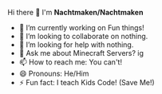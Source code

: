 Hi there 👋
I'm **Nachtmaken/Nachtmaken**
- 🔭 I’m currently working on Fun things!
- 👯 I’m looking to collaborate on nothing.
- 🤔 I’m looking for help with nothing.
- 💬 Ask me about Minecraft Servers? ig
- 📫 How to reach me: You can't!
- 😄 Pronouns: He/Him
- ⚡ Fun fact: I teach Kids Code! (Save Me!)

